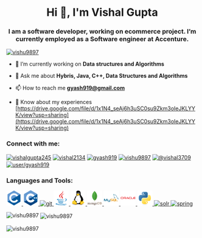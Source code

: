 <h1 align="center">Hi 👋, I'm Vishal Gupta</h1>
<h3 align="center">I am a software developer, working on ecommerce project. I’m currently employed as a Software engineer at Accenture.</h3>

<p align="left"> <a href="https://github.com/ryo-ma/github-profile-trophy"><img src="https://github-profile-trophy.vercel.app/?username=vishu9897" alt="vishu9897" /></a> </p>

- 🔭 I’m currently working on **Data structures and Algorithms**

- 💬 Ask me about **Hybris, Java, C++, Data Structures and Algorithms**

- 📫 How to reach me **gyash919@gmail.com**

- 📄 Know about my experiences [https://drive.google.com/file/d/1x1N4_seAj6h3uSC0su9Zkm3oIeJKLYYK/view?usp=sharing](https://drive.google.com/file/d/1x1N4_seAj6h3uSC0su9Zkm3oIeJKLYYK/view?usp=sharing)

<h3 align="left">Connect with me:</h3>
<p align="left">
<a href="https://instagram.com/vishalgupta245" target="blank"><img align="center" src="https://raw.githubusercontent.com/rahuldkjain/github-profile-readme-generator/master/src/images/icons/Social/instagram.svg" alt="vishalgupta245" height="30" width="40" /></a>
<a href="https://www.codechef.com/users/vishal2134" target="blank"><img align="center" src="https://cdn.jsdelivr.net/npm/simple-icons@3.1.0/icons/codechef.svg" alt="vishal2134" height="30" width="40" /></a>
<a href="https://www.hackerrank.com/gyash919" target="blank"><img align="center" src="https://raw.githubusercontent.com/rahuldkjain/github-profile-readme-generator/master/src/images/icons/Social/hackerrank.svg" alt="gyash919" height="30" width="40" /></a>
<a href="https://www.leetcode.com/vishu9897" target="blank"><img align="center" src="https://raw.githubusercontent.com/rahuldkjain/github-profile-readme-generator/master/src/images/icons/Social/leet-code.svg" alt="vishu9897" height="30" width="40" /></a>
<a href="https://www.hackerearth.com/@vishal3709" target="blank"><img align="center" src="https://raw.githubusercontent.com/rahuldkjain/github-profile-readme-generator/master/src/images/icons/Social/hackerearth.svg" alt="@vishal3709" height="30" width="40" /></a>
<a href="https://auth.geeksforgeeks.org/user/user/gyash919" target="blank"><img align="center" src="https://raw.githubusercontent.com/rahuldkjain/github-profile-readme-generator/master/src/images/icons/Social/geeks-for-geeks.svg" alt="user/gyash919" height="30" width="40" /></a>
</p>

<h3 align="left">Languages and Tools:</h3>
<p align="left"> <a href="https://www.cprogramming.com/" target="_blank" rel="noreferrer"> <img src="https://raw.githubusercontent.com/devicons/devicon/master/icons/c/c-original.svg" alt="c" width="40" height="40"/> </a> <a href="https://www.w3schools.com/cpp/" target="_blank" rel="noreferrer"> <img src="https://raw.githubusercontent.com/devicons/devicon/master/icons/cplusplus/cplusplus-original.svg" alt="cplusplus" width="40" height="40"/> </a> <a href="https://git-scm.com/" target="_blank" rel="noreferrer"> <img src="https://www.vectorlogo.zone/logos/git-scm/git-scm-icon.svg" alt="git" width="40" height="40"/> </a> <a href="https://www.java.com" target="_blank" rel="noreferrer"> <img src="https://raw.githubusercontent.com/devicons/devicon/master/icons/java/java-original.svg" alt="java" width="40" height="40"/> </a> <a href="https://www.linux.org/" target="_blank" rel="noreferrer"> <img src="https://raw.githubusercontent.com/devicons/devicon/master/icons/linux/linux-original.svg" alt="linux" width="40" height="40"/> </a> <a href="https://www.mongodb.com/" target="_blank" rel="noreferrer"> <img src="https://raw.githubusercontent.com/devicons/devicon/master/icons/mongodb/mongodb-original-wordmark.svg" alt="mongodb" width="40" height="40"/> </a> <a href="https://www.mysql.com/" target="_blank" rel="noreferrer"> <img src="https://raw.githubusercontent.com/devicons/devicon/master/icons/mysql/mysql-original-wordmark.svg" alt="mysql" width="40" height="40"/> </a> <a href="https://www.oracle.com/" target="_blank" rel="noreferrer"> <img src="https://raw.githubusercontent.com/devicons/devicon/master/icons/oracle/oracle-original.svg" alt="oracle" width="40" height="40"/> </a> <a href="https://www.python.org" target="_blank" rel="noreferrer"> <img src="https://raw.githubusercontent.com/devicons/devicon/master/icons/python/python-original.svg" alt="python" width="40" height="40"/> </a> <a href="https://lucene.apache.org/solr/" target="_blank" rel="noreferrer"> <img src="https://www.vectorlogo.zone/logos/apache_solr/apache_solr-icon.svg" alt="solr" width="40" height="40"/> </a> <a href="https://spring.io/" target="_blank" rel="noreferrer"> <img src="https://www.vectorlogo.zone/logos/springio/springio-icon.svg" alt="spring" width="40" height="40"/> </a> </p>

<p><img align="left" src="https://github-readme-stats.vercel.app/api/top-langs?username=vishu9897&show_icons=true&locale=en&layout=compact" alt="vishu9897" /></p>

<p>&nbsp;<img align="center" src="https://github-readme-stats.vercel.app/api?username=vishu9897&show_icons=true&locale=en" alt="vishu9897" /></p>

<p><img align="center" src="https://github-readme-streak-stats.herokuapp.com/?user=vishu9897&" alt="vishu9897" /></p>
